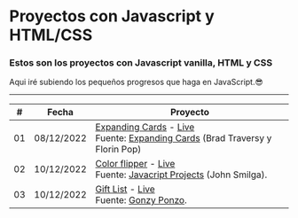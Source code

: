 # Proyectos con Javascript y HTML/CSS

### Estos son los proyectos con Javascript vanilla, HTML y CSS

Aqui iré subiendo los pequeños progresos que haga en JavaScript.😎

<hr>


|  #  | Fecha      | Proyecto                                                                                                                                                                                                                                                                                                                                                                                                                                               |
| :-: | ---------- | ------------------------------------------------------------------------------------------------------------------------------------------------------------------------------------------------------------------------------------------------------------------------------------------------------------------------------------------------------------------------------------------------------------------------------------------------------ |
| 01  | 08/12/2022 | [Expanding Cards](https://github.com/R4NU54/Javascript-projects/tree/main/Expanding-cards) - [Live](https://r4nu54.github.io/Javascript-projects/Expanding-cards/) <br> Fuente: [Expanding Cards](https://github.com/bradtraversy/50projects50days/tree/master/expanding-cards) (Brad Traversy y Florin Pop) |
| 02  | 10/12/2022 |[Color flipper](https://github.com/R4NU54/Javascript-projects/tree/main/Color-flipper) - [Live](https://r4nu54.github.io/Javascript-projects/Color-flipper/) <br> Fuente: [Javacript Projects](https://www.vanillajavascriptprojects.com/) (John Smilga).                                        |
| 03  | 10/12/2022 |[Gift List](https://github.com/R4NU54/Javascript-projects/tree/main/Gifts-list) - [Live](https://r4nu54.github.io/Javascript-projects/Gifts-list/) <br> Fuente: [Gonzy Ponzo](https://twitter.com/goncy/status/1597581725382721538).                                        |
